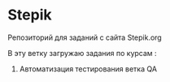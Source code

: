 # Stepik
Репозиторий для заданий с сайта Stepik.org

В эту ветку загружаю задания по курсам :
1. Автоматизация тестирования  ветка QA

